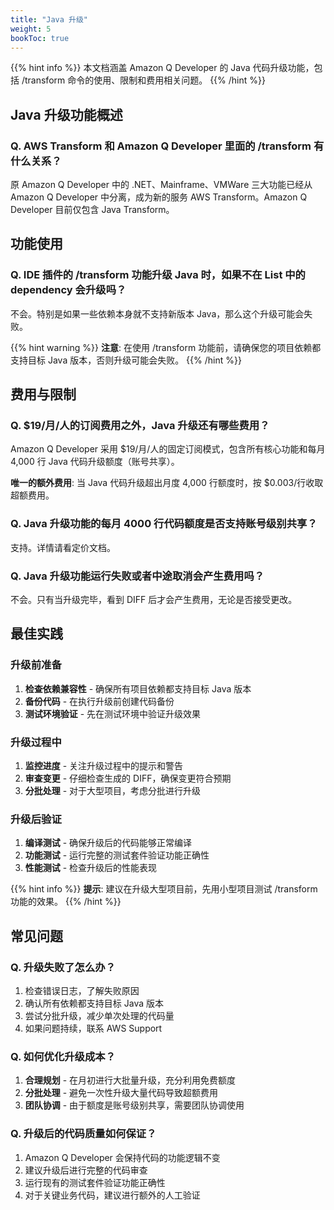```yaml
---
title: "Java 升级"
weight: 5
bookToc: true
---
```


{{% hint info %}}
本文档涵盖 Amazon Q Developer 的 Java 代码升级功能，包括 /transform 命令的使用、限制和费用相关问题。
{{% /hint %}}

## Java 升级功能概述

### Q. AWS Transform 和 Amazon Q Developer 里面的 /transform 有什么关系？

原 Amazon Q Developer 中的 .NET、Mainframe、VMWare 三大功能已经从 Amazon Q Developer 中分离，成为新的服务 AWS Transform。Amazon Q Developer 目前仅包含 Java Transform。

## 功能使用

### Q. IDE 插件的 /transform 功能升级 Java 时，如果不在 List 中的 dependency 会升级吗？

不会。特别是如果一些依赖本身就不支持新版本 Java，那么这个升级可能会失败。

{{% hint warning %}}
**注意**: 在使用 /transform 功能前，请确保您的项目依赖都支持目标 Java 版本，否则升级可能会失败。
{{% /hint %}}

## 费用与限制

### Q. $19/月/人的订阅费用之外，Java 升级还有哪些费用？

Amazon Q Developer 采用 $19/月/人的固定订阅模式，包含所有核心功能和每月 4,000 行 Java 代码升级额度（账号共享）。

**唯一的额外费用**: 当 Java 代码升级超出月度 4,000 行额度时，按 $0.003/行收取超额费用。

### Q. Java 升级功能的每月 4000 行代码额度是否支持账号级别共享？

支持。详情请看定价文档。

### Q. Java 升级功能运行失败或者中途取消会产生费用吗？

不会。只有当升级完毕，看到 DIFF 后才会产生费用，无论是否接受更改。

## 最佳实践

### 升级前准备

1. **检查依赖兼容性** - 确保所有项目依赖都支持目标 Java 版本
2. **备份代码** - 在执行升级前创建代码备份
3. **测试环境验证** - 先在测试环境中验证升级效果

### 升级过程中

1. **监控进度** - 关注升级过程中的提示和警告
2. **审查变更** - 仔细检查生成的 DIFF，确保变更符合预期
3. **分批处理** - 对于大型项目，考虑分批进行升级

### 升级后验证

1. **编译测试** - 确保升级后的代码能够正常编译
2. **功能测试** - 运行完整的测试套件验证功能正确性
3. **性能测试** - 检查升级后的性能表现

{{% hint info %}}
**提示**: 建议在升级大型项目前，先用小型项目测试 /transform 功能的效果。
{{% /hint %}}

## 常见问题

### Q. 升级失败了怎么办？

1. 检查错误日志，了解失败原因
2. 确认所有依赖都支持目标 Java 版本
3. 尝试分批升级，减少单次处理的代码量
4. 如果问题持续，联系 AWS Support

### Q. 如何优化升级成本？

1. **合理规划** - 在月初进行大批量升级，充分利用免费额度
2. **分批处理** - 避免一次性升级大量代码导致超额费用
3. **团队协调** - 由于额度是账号级别共享，需要团队协调使用

### Q. 升级后的代码质量如何保证？

1. Amazon Q Developer 会保持代码的功能逻辑不变
2. 建议升级后进行完整的代码审查
3. 运行现有的测试套件验证功能正确性
4. 对于关键业务代码，建议进行额外的人工验证
